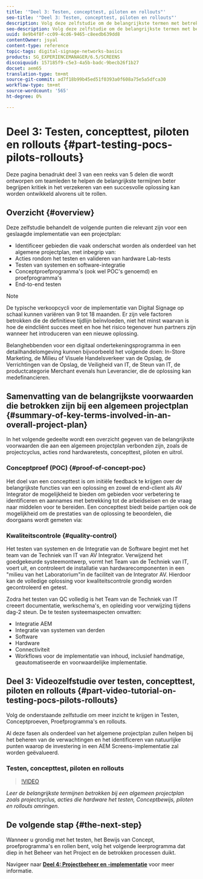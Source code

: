 ```yaml
---
title: '"Deel 3: Testen, concepttest, piloten en rollouts"'
seo-title: '"Deel 3: Testen, concepttest, piloten en rollouts"'
description: Volg deze zelfstudie om de belangrijkste termen met betrekking tot een algemeen projectplan te leren, zoals projectcyclus, acties met betrekking tot hardwaretests, concepttest, piloten en rollouts.
seo-description: Volg deze zelfstudie om de belangrijkste termen met betrekking tot een algemeen projectplan te leren, zoals projectcyclus, acties met betrekking tot hardwaretests, concepttest, piloten en rollouts.
uuid: 8e9b4f8f-cc09-4cd6-9465-c8eedb639dd8
contentOwner: jsyal
content-type: reference
topic-tags: digital-signage-networks-basics
products: SG_EXPERIENCEMANAGER/6.5/SCREENS
discoiquuid: 157185f9-c5e3-4a5b-badc-9becb26f1b27
docset: aem65
translation-type: tm+mt
source-git-commit: ad7f18b99b45ed51f0393a0f608a75e5a5dfca30
workflow-type: tm+mt
source-wordcount: '565'
ht-degree: 0%

---
```



# Deel 3: Testen, concepttest, piloten en rollouts {#part-testing-pocs-pilots-rollouts}

Deze pagina benadrukt deel 3 van een reeks van 5 delen die wordt ontworpen om teamleden te helpen de belangrijkste termijnen beter begrijpen kritiek in het verzekeren van een succesvolle oplossing kan worden ontwikkeld alvorens uit te rollen.

## Overzicht {#overview}

Deze zelfstudie behandelt de volgende punten die relevant zijn voor een geslaagde implementatie van een projectplan:

* Identificeer gebieden die vaak onderschat worden als onderdeel van het algemene projectplan, met inbegrip van:
* Acties rondom het testen en valideren van hardware Lab-tests
* Testen van systemen en software-integratie
* Conceptproefprogramma&#39;s (ook wel POC&#39;s genoemd) en proefprogramma&#39;s
* End-to-end testen

>[!NOTE]
>
>De typische verkoopcycli voor de implementatie van Digital Signage op schaal kunnen variëren van 9 tot 18 maanden. Er zijn vele factoren betrokken die de definitieve tijdlijn beïnvloeden, niet het minst waarvan is hoe de eindcliënt succes meet en hoe het risico tegenover hun partners zijn wanneer het introduceren van een nieuwe oplossing.

Belanghebbenden voor een digitaal ondertekeningsprogramma in een detailhandelomgeving kunnen bijvoorbeeld het volgende doen: In-Store Marketing, de Milieu of Visuele Handelsverkeer van de Opslag, de Verrichtingen van de Opslag, de Veiligheid van IT, de Steun van IT, de productcategorie Merchant evenals hun Leverancier, die de oplossing kan medefinancieren.

## Samenvatting van de belangrijkste voorwaarden die betrokken zijn bij een algemeen projectplan {#summary-of-key-terms-involved-in-an-overall-project-plan}

In het volgende gedeelte wordt een overzicht gegeven van de belangrijkste voorwaarden die aan een algemeen projectplan verbonden zijn, zoals de projectcyclus, acties rond hardwaretests, concepttest, piloten en uitrol.

### Conceptproef (POC) {#proof-of-concept-poc}

Het doel van een concepttest is om initiële feedback te krijgen over de belangrijkste functies van een oplossing en zowel de end-client als AV Integrator de mogelijkheid te bieden om gebieden voor verbetering te identificeren en aannames met betrekking tot de arbeidseisen en de vraag naar middelen voor te bereiden. Een concepttest biedt beide partijen ook de mogelijkheid om de prestaties van de oplossing te beoordelen, die doorgaans wordt gemeten via:

### Kwaliteitscontrole {#quality-control}

Het testen van systemen en de Integratie van de Software begint met het team van de Techniek van IT van AV Integrator. Verwijzend het goedgekeurde systeemontwerp, vormt het Team van de Techniek van IT, voert uit, en controleert de installatie van hardwarecomponenten in een &quot;milieu van het Laboratorium&quot;in de faciliteit van de Integrator AV. Hierdoor kan de volledige oplossing voor kwaliteitscontrole grondig worden gecontroleerd en getest.

Zodra het testen van QC volledig is het Team van de Techniek van IT creeert documentatie, werkschema&#39;s, en opleiding voor verwijzing tijdens dag-2 steun. De te testen systeemaspecten omvatten:

* Integratie AEM
* Integratie van systemen van derden
* Software
* Hardware
* Connectiviteit
* Workflows voor de implementatie van inhoud, inclusief handmatige, geautomatiseerde en voorwaardelijke implementatie.

## Deel 3: Videozelfstudie over testen, concepttest, piloten en rollouts {#part-video-tutorial-on-testing-pocs-pilots-rollouts}

Volg de onderstaande zelfstudie om meer inzicht te krijgen in Testen, Conceptproeven, Proefprogramma&#39;s en rollouts.

Al deze fasen als onderdeel van het algemene projectplan zullen helpen bij het beheren van de verwachtingen en het identificeren van natuurlijke punten waarop de investering in een AEM Screens-implementatie zal worden geëvalueerd.

### Testen, concepttest, piloten en rollouts

>[!VIDEO](https://video.tv.adobe.com/v/28405)

*Leer de belangrijkste termijnen betrokken bij een algemeen projectplan zoals projectcyclus, acties die hardware het testen, Conceptbewijs, piloten en rollouts omringen.*

## De volgende stap {#the-next-step}

Wanneer u grondig met het testen, het Bewijs van Concept, proefprogramma&#39;s en rollen bent, volg het volgende leerprogramma dat diep in het Beheer van het Project en de betrokken processen duikt.

Navigeer naar **[Deel 4: Projectbeheer en -implementatie](project-management-and-deployment.md)** voor meer informatie.
